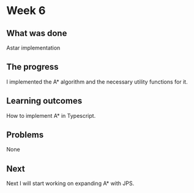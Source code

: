 # Week 6

## What was done

Astar implementation

## The progress

I implemented the A\* algorithm and the necessary utility functions for it.

## Learning outcomes

How to implement A\* in Typescript.

## Problems

None

## Next

Next I will start working on expanding A\* with JPS.
